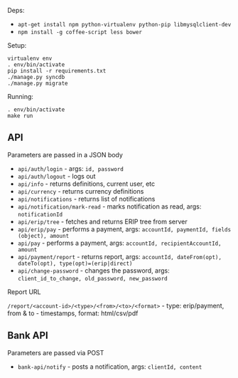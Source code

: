 Deps:

  * ``apt-get install npm python-virtualenv python-pip libmysqlclient-dev``
  * ``npm install -g coffee-script less bower``

Setup:

    virtualenv env
    . env/bin/activate
    pip install -r requirements.txt
    ./manage.py syncdb
    ./manage.py migrate

Running:

    . env/bin/activate
    make run

API
---

Parameters are passed in a JSON body

  * ``api/auth/login`` - args: ``id, password``
  * ``api/auth/logout`` - logs out
  * ``api/info`` - returns definitions, current user, etc
  * ``api/currency`` - returns currency definitions
  * ``api/notifications`` - returns list of notifications
  * ``api/notification/mark-read`` - marks notification as read, args: ``notificationId``
  * ``api/erip/tree`` - fetches and returns ERIP tree from server
  * ``api/erip/pay`` - performs a payment, args: ``accountId, paymentId, fields (object), amount``
  * ``api/pay`` - performs a payment, args: ``accountId, recipientAccountId, amount``
  * ``api/payment/report`` - returns report, args: ``accountId, dateFrom(opt), dateTo(opt), type(opt)=(erip|direct)``
  *  ``api/change-password`` - changes the password, args: ``client_id_to_change, old_password, new_password``

Report URL

``/report/<account-id>/<type>/<from>/<to>/<format>`` - type: erip/payment, from & to - timestamps, format: html/csv/pdf

Bank API
--------

Parameters are passed via POST

 * ``bank-api/notify`` - posts a notification, args: ``clientId, content``
